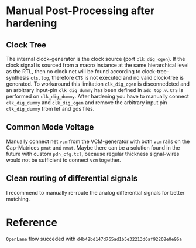 # Manual Post-Processing after hardening
## Clock Tree
The internal clock-generator is the clock source (port `clk_dig_cgen`). If the clock signal is sourced from a macro instance at the same hierarchical level as the RTL, then no clock net will be found according to clock-tree-synthesis `cts.log`, therefore `CTS` is not executed and no valid clock-tree is generated. To workaround this limitation `clk_dig_cgen` is disconnedcted and an arbitrary input-pin `clk_dig_dummy` has been defined in `adc_top.v`. `CTS` is performed on `clk_dig_dummy`. After hardening you have to manually connect `clk_dig_dummy` and `clk_dig_cgen` and remove the arbitrary input pin `clk_dig_dummy` from lef and gds files. 

## Common Mode Voltage
Manually connect net `vcm` from the VCM-generator with both `vcm` rails on the Cap-Matrices `pmat` and `nmat`. Maybe there can be a solution found in the future with custom `pdn_cfg.tcl`, because regular thickness signal-wires would not be sufficient to connect `vcm` together. 

## Clean routing of differential signals
I recommend to manually re-route the analog differential signals for better matching. 

# Reference
`OpenLane` flow succeded with `d4b42bd147d765ad1b5e32213d6af92268e0e96a`
